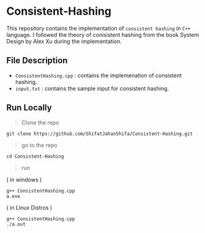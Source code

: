 # Consistent-Hashing

This repository contains the implementation of `consistent hashing` in `C++` language. I followed the theory of conisistent hashing from the book System Design by Alex Xu during the implementation. 

## File Description
- `ConsistentHashing.cpp` : contains the implemenation of consistent hashing.
- `input.txt` : contains the sample input for consistent hashing.

## Run Locally
> Clone the repo

```
git clone https://github.com/ShifatJahanShifa/Consistent-Hashing.git
```

> go to the repo

```
cd Consistent-Hashing
```

> run

( in windows )

```
g++ ConsistentHashing.cpp
a.exe
```

( in Linux Distros )

```
g++ ConsistentHashing.cpp
./a.out
```

